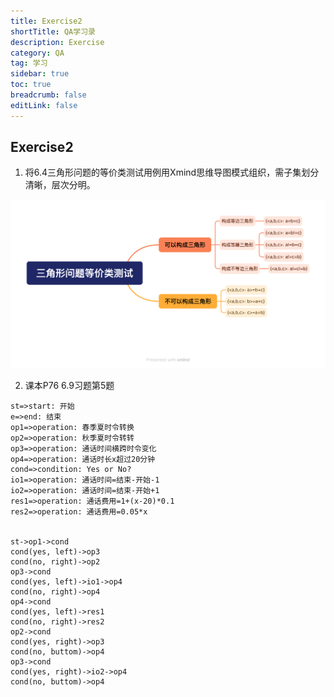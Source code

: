```yaml
---
title: Exercise2
shortTitle: QA学习录
description: Exercise
category: QA
tag: 学习
sidebar: true
toc: true
breadcrumb: false
editLink: false
---
```


## Exercise2

1. 将6.4三角形问题的等价类测试用例用Xmind思维导图模式组织，需子集划分清晰，层次分明。

![Alt](Exercise2/三角形问题等价类测试.png)

2. 课本P76 6.9习题第5题

```flow:preset
st=>start: 开始
e=>end: 结束
op1=>operation: 春季夏时令转换
op2=>operation: 秋季夏时令转转
op3=>operation: 通话时间横跨时令变化
op4=>operation: 通话时长x超过20分钟
cond=>condition: Yes or No?
io1=>operation: 通话时间=结束-开始-1
io2=>operation: 通话时间=结束-开始+1
res1=>operation: 通话费用=1+(x-20)*0.1
res2=>operation: 通话费用=0.05*x


st->op1->cond
cond(yes, left)->op3
cond(no, right)->op2
op3->cond
cond(yes, left)->io1->op4
cond(no, right)->op4
op4->cond
cond(yes, left)->res1
cond(no, right)->res2
op2->cond 
cond(yes, right)->op3
cond(no, buttom)->op4 
op3->cond
cond(yes, right)->io2->op4
cond(no, buttom)->op4

```